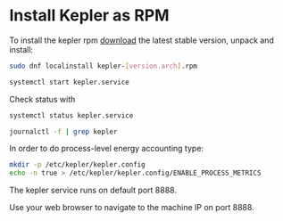 # Install Kepler as RPM

To install the kepler rpm [download](https://github.com/sustainable-computing-io/kepler/releases/) the latest stable version, unpack and install:

```sh
sudo dnf localinstall kepler-[version.arch].rpm

systemctl start kepler.service
```

Check status with

```sh
systemctl status kepler.service

journalctl -f | grep kepler
```

In order to do process-level energy accounting type:

```sh
mkdir -p /etc/kepler/kepler.config
echo -n true > /etc/kepler/kepler.config/ENABLE_PROCESS_METRICS
```

The kepler service runs on default port 8888.

Use your web browser to navigate to the machine IP on port 8888.
